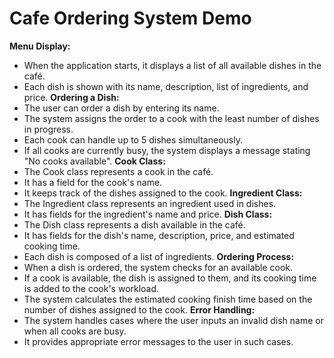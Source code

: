# Cafe Ordering System Demo

**Menu Display:**
- When the application starts, it displays a list of all available dishes in the café.
- Each dish is shown with its name, description, list of ingredients, and price.
**Ordering a Dish:**
- The user can order a dish by entering its name.
- The system assigns the order to a cook with the least number of dishes in progress.
- Each cook can handle up to 5 dishes simultaneously.
- If all cooks are currently busy, the system displays a message stating "No cooks available".
**Cook Class:**
- The Cook class represents a cook in the café.
- It has a field for the cook's name.
- It keeps track of the dishes assigned to the cook.
**Ingredient Class:**
- The Ingredient class represents an ingredient used in dishes.
- It has fields for the ingredient's name and price.
**Dish Class:**
- The Dish class represents a dish available in the café.
- It has fields for the dish's name, description, price, and estimated cooking time.
- Each dish is composed of a list of ingredients.
**Ordering Process:**
- When a dish is ordered, the system checks for an available cook.
- If a cook is available, the dish is assigned to them, and its cooking time is added to the cook's workload.
- The system calculates the estimated cooking finish time based on the number of dishes assigned to the cook.
**Error Handling:**
- The system handles cases where the user inputs an invalid dish name or when all cooks are busy.
- It provides appropriate error messages to the user in such cases.
